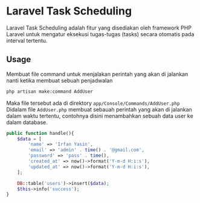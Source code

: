 # Laravel Task Scheduling
Laravel Task Scheduling adalah fitur yang disediakan oleh framework PHP Laravel untuk mengatur eksekusi tugas-tugas (tasks) secara otomatis pada interval tertentu.

## Usage
Membuat file command untuk menjalakan perintah yang akan di jalankan nanti ketika membuat sebuah penjadwalan

```sh
php artisan make:command AddUser
```

Maka file tersebut ada di direktory `app/Console/Commands/AddUser.php`
Didalam file `AddUser.php` membuat sebauah perintah yang akan di jalankan dalam waktu tertentu, contohnya disini menambahkan sebuah data user ke dalam database.

```php
public function handle(){
    $data = [
        'name' => 'Irfan Yasin',
        'email' => 'admin' . time() . '@gmail.com',
        'password' => 'pass' . time(),
        'created_at' => now()->format('Y-m-d H:i:s'),
        'updated_at' => now()->format('Y-m-d H:i:s'),
    ];

    DB::table('users')->insert($data);
    $this->info('success');
}
```


